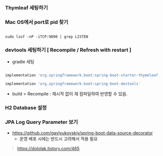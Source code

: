 ### Thymleaf 세팅하기 


###  Mac OS에서 port로 pid 찾기

```

sudo lsof -nP -iTCP:9090 | grep LISTEN

```

### devtools 세팅하기 [ Recompile / Refresh with restart ]

- gradle 세팅 

```groovy

implementation 'org.springframework.boot:spring-boot-starter-thymeleaf'

implementation 'org.springframework.boot:spring-boot-devtools'

```

- build > Recompile : 재시작 없이 재 컴파일하여 반영할 수 있음. 


### H2 Database 설정


### JPA Log Query Parameter 보기 

- https://github.com/gavlyukovskiy/spring-boot-data-source-decorator
  - 운영 배포 시에는 반드시 고려해서 적용 필요


> https://dololak.tistory.com/465
